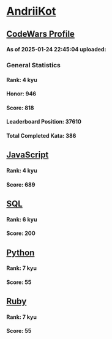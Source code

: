# [AndriiKot](https://www.codewars.com/users/AndriiKot)

## [CodeWars Profile](https://www.codewars.com/users/AndriiKot)

#### As of 2025-01-24 22:45:04 uploaded:

### General Statistics

#### Rank: 4 kyu

#### Honor: 946

#### Score: 818

#### Leaderboard Position: 37610

#### Total Completed Kata: 386



## [JavaScript](https://github.com/AndriiKot/JavaScript__CodeWars)

#### Rank: 4 kyu

#### Score: 689


## [SQL](https://github.com/AndriiKot/SQL__CodeWars)

#### Rank: 6 kyu

#### Score: 200


## [Python](https://github.com/AndriiKot/Python__CodeWars)

#### Rank: 7 kyu

#### Score: 55


## [Ruby](https://github.com/AndriiKot/Ruby__CodeWars)

#### Rank: 7 kyu

#### Score: 55

